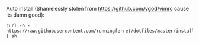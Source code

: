 Auto install (Shamelessly stolen from https://github.com/vgod/vimrc cause its damn good):

    curl -o - https://raw.githubusercontent.com/runningferret/dotfiles/master/install.sh | sh
